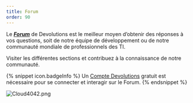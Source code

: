 ```yaml
---
title: Forum
order: 90  
---
```

Le [***Forum***](https://forum.devolutions.net/) de Devolutions est le meilleur moyen d’obtenir des réponses à vos questions, soit de notre équipe de développement ou de notre communauté mondiale de professionnels des TI. 

Visiter les différentes sections et contribuez à la connaissance de notre communauté. 

{% snippet icon.badgeInfo %} 
Un [Compte Devolutions](/fr/cloud/devolutions-account/) gratuit est nécessaire pour se connecter et interagir sur le Forum. 
{% endsnippet %}
 
![Cloud4042.png](/img/fr/cloud/Cloud4042.png) 